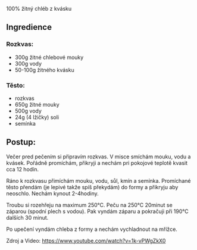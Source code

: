  100% žitný chléb z kvásku
## Ingredience
### Rozkvas:
- 300g žitné chlebové mouky
- 300g vody
- 50-100g žitného kvásku

### Těsto:
- rozkvas
- 650g žitné mouky
- 500g vody
- 24g (4 lžičky) soli
- semínka

## Postup:
Večer pred pečením si připravím rozkvas. V misce smíchám mouku, vodu a kvásek. Pořádně promíchám, přikryji a nechám pri pokojové teplotě kvasit cca 12 hodín.

Ráno k rozkvasu přimíchám  mouku, vodu, sůl, kmín a semínka. Promíchané těsto přendám (je lepivé takže spíš překydám) do formy a přikryju aby neoschlo. Nechám kynout 2-4hodiny.

Troubu si rozehřeju na maximum 250°C. Peču na 250°C 20minut se záparou (spodní plech s vodou). Pak vyndám záparu a pokračuji při 190°C dalších 30 minut.

Po upečení vyndám chleba z formy a nechám vychladnout na mřížce.

Zdroj a Video: https://www.youtube.com/watch?v=1k-vPWgZkX0

